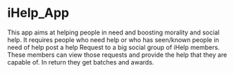 # iHelp_App
This app aims at helping people in need and boosting morality and social help. It requires people who need help or who has seen/known people in need of help post a help Request to a big social group of iHelp members. These members can view those requests and provide the help that they are capable of. In return they get batches and awards.
